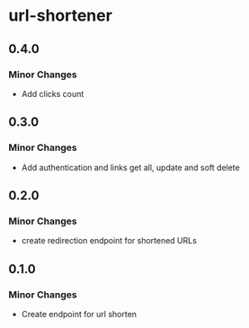 # url-shortener

## 0.4.0

### Minor Changes

- Add clicks count

## 0.3.0

### Minor Changes

- Add authentication and links get all, update and soft delete

## 0.2.0

### Minor Changes

- create redirection endpoint for shortened URLs

## 0.1.0

### Minor Changes

- Create endpoint for url shorten
